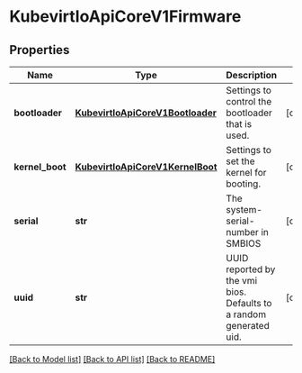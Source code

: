 # KubevirtIoApiCoreV1Firmware

## Properties
Name | Type | Description | Notes
------------ | ------------- | ------------- | -------------
**bootloader** | [**KubevirtIoApiCoreV1Bootloader**](KubevirtIoApiCoreV1Bootloader.md) | Settings to control the bootloader that is used. | [optional] 
**kernel_boot** | [**KubevirtIoApiCoreV1KernelBoot**](KubevirtIoApiCoreV1KernelBoot.md) | Settings to set the kernel for booting. | [optional] 
**serial** | **str** | The system-serial-number in SMBIOS | [optional] 
**uuid** | **str** | UUID reported by the vmi bios. Defaults to a random generated uid. | [optional] 

[[Back to Model list]](../README.md#documentation-for-models) [[Back to API list]](../README.md#documentation-for-api-endpoints) [[Back to README]](../README.md)


